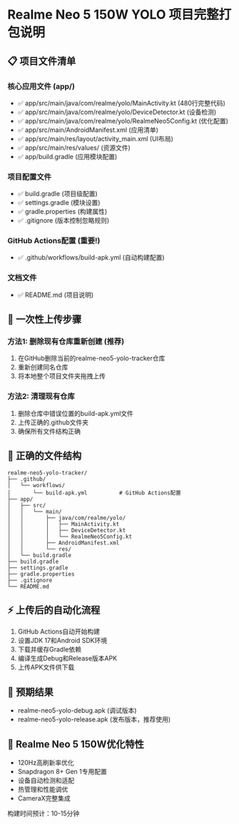 # Realme Neo 5 150W YOLO 项目完整打包说明

## 📋 项目文件清单

### 核心应用文件 (app/)
- ✅ app/src/main/java/com/realme/yolo/MainActivity.kt (480行完整代码)
- ✅ app/src/main/java/com/realme/yolo/DeviceDetector.kt (设备检测)
- ✅ app/src/main/java/com/realme/yolo/RealmeNeo5Config.kt (优化配置)
- ✅ app/src/main/AndroidManifest.xml (应用清单)
- ✅ app/src/main/res/layout/activity_main.xml (UI布局)
- ✅ app/src/main/res/values/ (资源文件)
- ✅ app/build.gradle (应用模块配置)

### 项目配置文件
- ✅ build.gradle (项目级配置)
- ✅ settings.gradle (模块设置)
- ✅ gradle.properties (构建属性)
- ✅ .gitignore (版本控制忽略规则)

### GitHub Actions配置 (重要!)
- ✅ .github/workflows/build-apk.yml (自动构建配置)

### 文档文件
- ✅ README.md (项目说明)

## 🚀 一次性上传步骤

### 方法1: 删除现有仓库重新创建 (推荐)
1. 在GitHub删除当前的realme-neo5-yolo-tracker仓库
2. 重新创建同名仓库
3. 将本地整个项目文件夹拖拽上传

### 方法2: 清理现有仓库
1. 删除仓库中错误位置的build-apk.yml文件
2. 上传正确的.github文件夹
3. 确保所有文件结构正确

## 📁 正确的文件结构
```
realme-neo5-yolo-tracker/
├── .github/
│   └── workflows/
│       └── build-apk.yml          # GitHub Actions配置
├── app/
│   ├── src/
│   │   └── main/
│   │       ├── java/com/realme/yolo/
│   │       │   ├── MainActivity.kt
│   │       │   ├── DeviceDetector.kt
│   │       │   └── RealmeNeo5Config.kt
│   │       ├── AndroidManifest.xml
│   │       └── res/
│   └── build.gradle
├── build.gradle
├── settings.gradle
├── gradle.properties
├── .gitignore
└── README.md
```

## ⚡ 上传后的自动化流程
1. GitHub Actions自动开始构建
2. 设置JDK 17和Android SDK环境
3. 下载并缓存Gradle依赖
4. 编译生成Debug和Release版本APK
5. 上传APK文件供下载

## 📱 预期结果
- realme-neo5-yolo-debug.apk (调试版本)
- realme-neo5-yolo-release.apk (发布版本，推荐使用)

## 🎯 Realme Neo 5 150W优化特性
- 120Hz高刷新率优化
- Snapdragon 8+ Gen 1专用配置
- 设备自动检测和适配
- 热管理和性能调优
- CameraX完整集成

构建时间预计：10-15分钟
